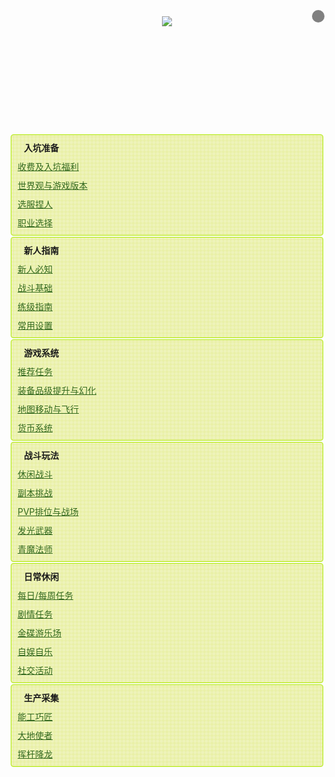 <div class=mnheader>
    <h1 title="新大陆见闻录">《新大陆见闻录》<img src="/images/title.png" alt="新大陆见闻录" /></h1>
    <div class="desc">
        <p>由于《最终幻想14》游戏内容繁多，新人上手也不够友好，新人经常面临迷茫。
            鉴于此，本站，即《新大陆见闻录》希望能给刚进入《最终幻想14》国服的玩家提供入门级别的攻略指引，帮助新玩家更好地游玩这个游戏。</p>
        <p>新大陆见闻录提供完整的手机布局，确保各位玩家能通过手机、平板访问本站的所有内容。用电脑访问时，工具栏右上角会显示二维码按钮 <i class="ui icon qrcode"></i> ，鼠标悬浮即可显示当前页面二维码，扫码即可在手机上打开当前页面。</p> 
        <p>你可以通过<mark>左侧侧边栏</mark>（电脑）或 <mark>左下角绿色按钮</mark>（手机）查看本站的目录。</p>
    </div>
</div>
<div class="mntab mn-before">
    <h2>入坑准备</h2>
    <ul>
        <li><a href="before/pay.html">收费及入坑福利</a></li>
        <li><a href="before/world.html">世界观与游戏版本</a></li>
        <li><a href="before/char.html">选服捏人</a></li>
        <li><a href="before/job.html">职业选择</a></li>
    </ul>
</div>
<div class="mntab mn-guide">
    <h2>新人指南</h2>
    <ul>  
        <li><a href="basic/core.html">新人必知</a></li>
        <li><a href="basic/battle.html">战斗基础</a></li>
        <li><a href="basic/#">练级指南</a></li>
        <li><a href="basic/config.html">常用设置</a></li>
    </ul>
</div>
<div class="mntab mn-sys">
    <h2>游戏系统</h2>
    <ul>
        <li><a href="basic/quest.html">推荐任务</a></li>
        <li><a href="basic/equip.html">装备品级提升与幻化</a></li>
        <li><a href="basic/map.html">地图移动与飞行</a></li>
        <li><a href="#">货币系统</a></li>
    </ul>
</div>
<div class="mntab mn-battle">
    <h2>战斗玩法</h2>
    <ul>
        <li><a href="#">休闲战斗</a></li>
        <li><a href="#">副本挑战</a></li>
        <li><a href="#">PVP排位与战场</a></li>
        <li><a href="#">发光武器</a></li>
        <li><a href="#">青魔法师</a></li>
    </ul>
</div>
<div class="mntab mn-play">
    <h2>日常休闲</h2>
    <ul>
        <li><a href="#">每日/每周任务</a></li>
        <li><a href="#">剧情任务</a></li>
        <li><a href="#">金碟游乐场</a></li>
        <li><a href="#">自娱自乐</a></li>
        <li><a href="#">社交活动</a></li>
    </ul>
</div>
<div class="mntab mn-play">
    <h2>生产采集</h2>
    <ul>
        <li><a href="#">能工巧匠</a></li>
        <li><a href="#">大地使者</a></li>
        <li><a href="#">挥杆降龙</a></li>
    </ul>
</div>

<style>
    .content.default{
        display:flex;
        flex-wrap: wrap;
    }
    .mnheader{
        width: 100%;
        display: flex;
        position: relative;
    }
    .mnheader h1{
        flex: auto;
        font-size: 0;
    }
    .mnheader .desc{
        font-size: .8em;
        color: #666;
    }
    .mntab{
        flex: 1 1 0;
        min-width: 30%;
        margin: 2px;
        padding: 5px 0;
        background: radial-gradient(circle at center, rgba(255, 255, 255, 0.3) 2px, rgba(255, 255, 255, 0.1) 3px) 3px 3px, #e6ee9c;
        background-size: 6px 6px;
        border-radius: 4px;
        border: 1px solid #aeea00;
    }
    .mntab h2{
        margin: 5px 20px;
    }
    .mntab ul{
        list-style: none;
        padding: 0;
        margin: 0;
    }
    .mntab li a{
        display: block;
        color: #33691e;
        font-size: 1.2em;
        padding: 5px 20px;
    }
    .mntab li a:hover{
        background: #aeea00;
        transition: all .3s;
    }
    .included-page~*{
        display: none;
    }
    @media screen and (max-width: 960px){
        /*小屏幕*/
        .mnheader{
            flex-wrap: wrap;
        }
        .mnheader::after{
            content: ''attr(clas);/* 这里有个图标，开desc的，toggle class show */
            width: 20px;
            height: 20px;
            background: gray;
            border-radius: 100%;
            position: absolute;
            right: 0;
            top: -10px;
        }
        .mnheader h1{
            width: 100%;
            text-align: center;
        }
        .mnheader .desc{
            pos
            ition: absolute;
            opacity: 0;
            padding: 5px;
            background: #efefef;
            border: 2px solid #ccc;
            border-radius: 4px;
            transition: all .5s;
            opacity: 0;
            transform: translateY(-80px);
        }
        .mnheader .desc.show{
            opacity: 1;
            transform: translateY(0);
        }
        .mntab{
            min-width: 40%;
        }
        .mntab h2{
            font-size: 1em;
        }
        .mntab li a{
            font-size: 1em;
            padding: 5px 10px;
        }
    }
</style>